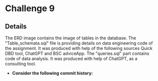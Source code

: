 # Challenge 9


## Details
The ERD image contains the image of tables in the database.
The "Table_schemata.sql" file is providing details on data engineering code of the assignment. It was produced with help of the following sources Quick DBD tool, ChatGPT and BSC adviceApp.
The "queries.sql" part contains code of data analysis. It was produced with help of ChatGPT, as a consulting tool.


* **Consider the following commit history:**

